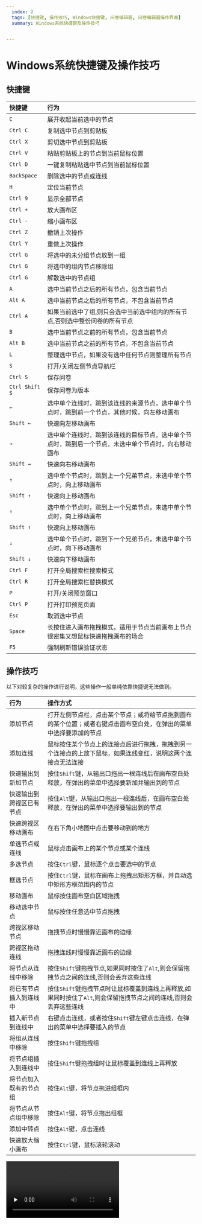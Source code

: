 ```yaml
---
  index: 2
  tags: [快捷键, 操作技巧, Windows快捷键, 问卷编辑器, 问卷编辑器操作界面]
  summary: Windows系统快捷键及操作技巧


---
```







# Windows系统快捷键及操作技巧

## 快捷键

|快捷键       | 行为|
|:----       |:----|
|`C`         | 展开收起当前选中的节点 |
|`Ctrl C`    | 复制选中节点到剪贴板  |
|`Ctrl X`    | 剪切选中节点到剪贴板  |
|`Ctrl V`    | 粘贴剪贴板上的节点到当前鼠标位置 |
|`Ctrl D`    | 一键复制粘贴选中节点到当前鼠标位置 |
|`BackSpace` | 删除选中的节点或连线 |
|`H`         | 定位当前节点 |
|`Ctrl 9`    | 显示全部节点 |
|`Ctrl +`    | 放大画布区  |
|`Ctrl -`    | 缩小画布区  |
|`Ctrl Z`    | 撤销上次操作 |
|`Ctrl Y`    | 重做上次操作 |
|`Ctrl G`    | 将选中的未分组节点放到一组 |
|`Ctrl G`    | 将选中的组内节点移除组 |
|`Ctrl G`    | 解散选中的节点组 |
|`A`         | 选中当前节点之后的所有节点，包含当前节点 |
|`Alt A`     | 选中当前节点之后的所有节点，不包含当前节点 |
|`Ctrl A`    | 如果当前选中了组,则只会选中当前选中组内的所有节点,否则选中整份问卷的所有节点 |
|`B`         | 选中当前节点之前的所有节点，包含当前节点 |
|`Alt B`     | 选中当前节点之前的所有节点，不包含当前节点 |
|`L`         | 整理选中节点，如果没有选中任何节点则整理所有节点 |
|`S`         | 打开/关闭左侧节点导航栏 |
|`Ctrl S`    | 保存问卷  |
|`Ctrl Shift S`| 保存问卷为版本 |
|`←`         | 选中单个连线时，跳到该连线的来源节点，选中单个节点时，跳到前一个节点，其他时候，向左移动画布 |
|`Shift ←`   | 快速向左移动画布 |
|`→`         | 选中单个连线时，跳到该连线的目标节点，选中单个节点时，跳到后一个节点，未选中单个节点时，向右移动画布 |
|`Shift →`   | 快速向右移动画布 |
|`↑`         | 选中单个节点时，跳到上一个兄弟节点，未选中单个节点时，向上移动画布 |
|`Shift ↑`   | 快速向上移动画布 |
|`↑`         | 选中单个节点时，跳到上一个兄弟节点，未选中单个节点时，向上移动画布 |
|`Shift ↑`   | 快速向上移动画布 |
|`↓`         | 选中单个节点时，跳到下一个兄弟节点，未选中单个节点时，向下移动画布 |
|`Shift ↓`   | 快速向下移动画布 |
|`Ctrl F`    | 打开全局搜索栏搜索模式 |
|`Ctrl R`    | 打开全局搜索栏替换模式 |
|`P`         | 打开/关闭预览窗口 |
|`Ctrl P`    | 打开打印预览页面  |
|`Esc`       | 取消选中节点     |
|`Space`     | 长按住进入画布拖拽模式，适用于节点当前画布上节点很密集又想鼠标快速拖拽画布的场合 |
|`F5`        | 强制刷新错误验证状态 |

## 操作技巧

以下对较复杂的操作进行说明，这些操作一般单纯依靠快捷键无法做到。

|行为       | 操作方式 |
|:----       |:----|
| 添加节点       | 打开左侧节点栏，点击某个节点；或将给节点拖到画布的某个位置；或者右键点击画布空白处，在弹出的菜单中选择要添加的节点 |
| 添加连线      | 鼠标按住某个节点上的连接点后进行拖拽，拖拽到另一个连接点的上放下鼠标，如果连线变红，说明这两个连接点无法连接 |
| 快速输出到新加节点 | 按住`Shift`键，从输出口拖出一根连线后在画布空白处释放，在弹出的菜单中选择要新加并输出到的节点|
| 快速输出到跨视区已有节点 | 按住`Alt`键，从输出口拖出一根连线后，在画布空白处释放，在弹出的菜单中选择要输出到的节点|
| 快速跨视区移动画布 | 在右下角小地图中点击要移动到的地方 |
| 单选节点或连线 |  鼠标点击画布上的某个节点或某个连线      |
| 多选节点 |  按住`Ctrl`键，鼠标逐个点击要选中的节点 |
| 框选节点 |  按住`Ctrl`键，鼠标在画布上拖拽出矩形方框，并自动选中矩形方框范围内的节点 |
| 移动画布 |  鼠标按住画布空白区域拖拽 |
| 移动选中节点 | 鼠标按住任意选中节点拖拽 |
| 跨视区移动节点 | 拖拽节点时慢慢靠近画布的边缘 |
| 跨视区拖动连线 | 拖拽连线时慢慢靠近画布的边缘 |
| 将节点从连线中移除 | 按住`Shift`键拖拽节点,如果同时按住了`Alt`,则会保留拖拽节点之间的连线,否则会丢弃这些连线 |
| 将已有节点插入到连线中 | 按住`Shift`键拖拽节点时让鼠标覆盖到连线上再释放,如果同时按住了`Alt`,则会保留拖拽节点之间的连线,否则会丢弃这些连线 |
| 插入新节点到连线中| 右键点击连线，或者按住`Shift`键左键点击连线，在弹出的菜单中选择要插入的节点|
| 将组从连线中移除 | 按住`Shift`键拖拽组 |
| 将节点组插入到连线中| 按住`Shift`键拖拽组时让鼠标覆盖到连线上再释放 |
| 将节点加入既有的节点组 | 按住`Alt`键，将节点拖进组框内|
| 将节点从节点组中移除| 按住`Alt`键，将节点拖出组框 |
| 添加中转点| 按住`Alt`键，点击连线 |
| 快速放大缩小画布 | 按住`Ctrl`键，鼠标滚轮滚动|

<video id="video" controls="" preload="none">
    <source id="mp4" src="https://media.choiceform.com/doc-help/zh-cn/design/shortcut/select-after-and-before.mp4">
</video>